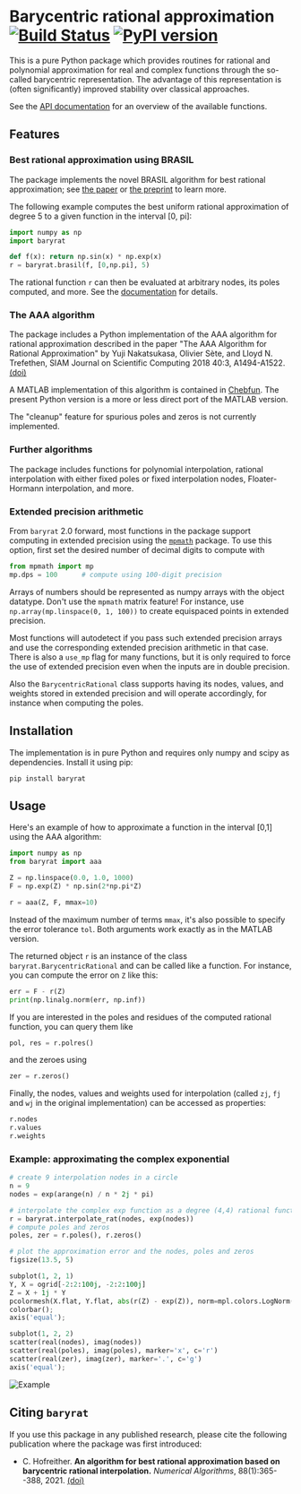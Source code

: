 # Barycentric rational approximation [![Build Status](https://github.com/c-f-h/baryrat/actions/workflows/python-package.yml/badge.svg)](https://github.com/c-f-h/baryrat/actions/workflows/python-package.yml) [![PyPI version](https://badge.fury.io/py/baryrat.svg)](https://badge.fury.io/py/baryrat)

This is a pure Python package which provides routines for rational and
polynomial approximation for real and complex functions through the so-called barycentric representation.
The advantage of this representation is (often significantly) improved
stability over classical approaches.

See the [API documentation](https://baryrat.readthedocs.io/) for an overview of
the available functions.

## Features

### Best rational approximation using BRASIL

The package implements the novel BRASIL algorithm for best rational approximation;
see [the paper](https://doi.org/10.1007/s11075-020-01042-0) or
[the preprint](https://www.ricam.oeaw.ac.at/files/reports/20/rep20-37.pdf)
to learn more.

The following example computes the best uniform rational approximation of degree 5
to a given function in the interval [0, pi]:

```python
import numpy as np
import baryrat

def f(x): return np.sin(x) * np.exp(x)
r = baryrat.brasil(f, [0,np.pi], 5)
```

The rational function `r` can then be evaluated at arbitrary nodes, its poles computed,
and more. See the [documentation](https://baryrat.readthedocs.io/) for details.

### The AAA algorithm

The package includes a Python implementation of the AAA algorithm for rational
approximation described in the paper "The AAA Algorithm for Rational
Approximation" by Yuji Nakatsukasa, Olivier Sète, and Lloyd N. Trefethen, SIAM
Journal on Scientific Computing 2018 40:3, A1494-A1522.
[(doi)](https://doi.org/10.1137/16M1106122)

A MATLAB implementation of this algorithm is contained in
[Chebfun](http://www.chebfun.org/).  The present Python version is a more or
less direct port of the MATLAB version.

The "cleanup" feature for spurious poles and zeros is not currently implemented.

### Further algorithms

The package includes functions for polynomial interpolation, rational
interpolation with either fixed poles or fixed interpolation nodes,
Floater-Hormann interpolation, and more.

### Extended precision arithmetic

From ``baryrat`` 2.0 forward, most functions in the package support computing in extended precision
using the [`mpmath`](https://mpmath.org/) package. To use this option, first
set the desired number of decimal digits to compute with

```python
from mpmath import mp
mp.dps = 100      # compute using 100-digit precision
```

Arrays of numbers should be represented as numpy arrays with the object datatype.
Don't use the ``mpmath`` matrix feature! For instance, use
`np.array(mp.linspace(0, 1, 100))` to create equispaced points in extended precision.

Most functions will autodetect if you pass such extended precision arrays and
use the corresponding extended precision arithmetic in that case. There is
also a `use_mp` flag for many functions, but it is only required to force
the use of extended precision even when the inputs are in double precision.

Also the `BarycentricRational` class supports having its nodes, values, and
weights stored in extended precision and will operate accordingly, for instance
when computing the poles.

## Installation

The implementation is in pure Python and requires only numpy and scipy as
dependencies. Install it using pip:

    pip install baryrat

## Usage

Here's an example of how to approximate a function in the interval [0,1]
using the AAA algorithm:

```python
import numpy as np
from baryrat import aaa

Z = np.linspace(0.0, 1.0, 1000)
F = np.exp(Z) * np.sin(2*np.pi*Z)

r = aaa(Z, F, mmax=10)
```

Instead of the maximum number of terms `mmax`, it's also possible to specify
the error tolerance `tol`.  Both arguments work exactly as in the MATLAB
version.

The returned object `r` is an instance of the class
`baryrat.BarycentricRational` and can be called like a function. For instance,
you can compute the error on `Z` like this:

```python
err = F - r(Z)
print(np.linalg.norm(err, np.inf))
```

If you are interested in the poles and residues of the computed rational function,
you can query them like

```python
pol, res = r.polres()
```

and the zeroes using

```python
zer = r.zeros()
```

Finally, the nodes, values and weights used for interpolation (called `zj`,
`fj` and `wj` in the original implementation) can be accessed as properties:

```python
r.nodes
r.values
r.weights
```

### Example: approximating the complex exponential

```python
# create 9 interpolation nodes in a circle
n = 9
nodes = exp(arange(n) / n * 2j * pi)

# interpolate the complex exp function as a degree (4,4) rational function
r = baryrat.interpolate_rat(nodes, exp(nodes))
# compute poles and zeros
poles, zer = r.poles(), r.zeros()

# plot the approximation error and the nodes, poles and zeros
figsize(13.5, 5)

subplot(1, 2, 1)
Y, X = ogrid[-2:2:100j, -2:2:100j]
Z = X + 1j * Y
pcolormesh(X.flat, Y.flat, abs(r(Z) - exp(Z)), norm=mpl.colors.LogNorm())
colorbar();
axis('equal');

subplot(1, 2, 2)
scatter(real(nodes), imag(nodes))
scatter(real(poles), imag(poles), marker='x', c='r')
scatter(real(zer), imag(zer), marker='.', c='g')
axis('equal');
```
![Example](https://user-images.githubusercontent.com/5740732/155346399-c4349452-c2df-4ac7-9a9b-134b6b00228b.png)


## Citing ``baryrat``

If you use this package in any published research, please cite the following publication where the package was first introduced:

* C. Hofreither. **An algorithm for best rational approximation based on barycentric rational interpolation.**
  *Numerical Algorithms*, 88(1):365--388, 2021. [(doi)](https://doi.org/10.1007/s11075-020-01042-0)
